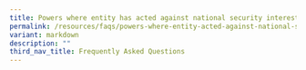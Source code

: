 ```yaml
---
title: Powers where entity has acted against national security interests
permalink: /resources/faqs/powers-where-entity-acted-against-national-security-interests/
variant: markdown
description: ""
third_nav_title: Frequently Asked Questions
---
```

